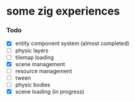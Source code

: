 # some zig experiences

### Todo
- [x] entity component system (almost completed)
- [ ] physic layers
- [ ] tilemap loading
- [x] scene management
- [ ] resource management
- [ ] tween
- [ ] physic bodies
- [x] scene loading (in progress)